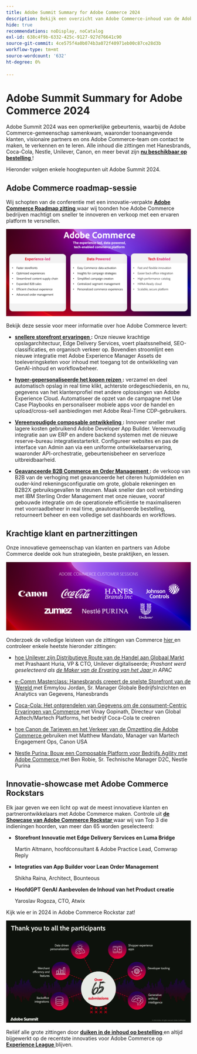 ```yaml
---
title: Adobe Summit Summary for Adobe Commerce 2024
description: Bekijk een overzicht van Adobe Commerce-inhoud van de Adobe Summit-gebeurtenis van 2024.
hide: true
recommendations: noDisplay, noCatalog
exl-id: 638c4f9b-6332-425c-9127-927d76641c90
source-git-commit: 4ce575f4a0b074b3a072f40971eb00c87ce28d3b
workflow-type: tm+mt
source-wordcount: '632'
ht-degree: 0%

---
```


# Adobe Summit Summary for Adobe Commerce 2024

Adobe Summit 2024 was een opmerkelijke gebeurtenis, waarbij de Adobe Commerce-gemeenschap samenkwam, waaronder toonaangevende klanten, visionaire partners en ons Adobe Commerce-team om contact te maken, te verkennen en te leren. Alle inhoud die zittingen met Hanesbrands, Coca-Cola, Nestle, Unilever, Canon, en meer bevat zijn [**nu beschikbaar op bestelling** ](https://business.adobe.com/summit/2024/sessions.html?Track=Commerce)!

Hieronder volgen enkele hoogtepunten uit Adobe Summit 2024.

## Adobe Commerce roadmap-sessie

Wij schopten van de conferentie met een innovatie-verpakte [**Adobe Commerce Roadmap zitting** ](https://business.adobe.com/summit/2024/sessions/adobe-commerce-2024-product-roadmap-review-s432.html) waar wij toonden hoe Adobe Commerce bedrijven machtigt om sneller te innoveren en verkoop met een ervaren platform te versnellen.

![ het schermschot van A van een computer ](../../assets/events/image1.png)

Bekijk deze sessie voor meer informatie over hoe Adobe Commerce levert:

- **[snellere storefront ervaringen ](https://experienceleague.adobe.com/developer/commerce/storefront/):** Onze nieuwe krachtige opslagarchitectuur, Edge Delivery Services, voert plaatssnelheid, SEO-classificaties, en organisch verkeer op. Bovendien stroomlijnt een nieuwe integratie met Adobe Experience Manager Assets de toeleveringsketen voor inhoud met toegang tot de ontwikkeling van GenAI-inhoud en workflowbeheer.

- **[hyper-gepersonaliseerde het kopen reizen ](https://experienceleague.adobe.com/en/docs/commerce-admin/customers/customers-menu/personalize-scale):** verzamel en deel automatisch opslag in real time klikt, achterste ordegeschiedenis, en nu, gegevens van het klantenprofiel met andere oplossingen van Adobe Experience Cloud. Automatiseer de opzet van de campagne met Use Case Playbooks en personaliseer mobiele apps voor de handel en upload/cross-sell aanbiedingen met Adobe Real-Time CDP-gebruikers.

- **[Vereenvoudigde composable ontwikkeling ](https://developer.adobe.com/commerce/extensibility/app-development/learning-path/):** Innoveer sneller met lagere kosten gebruikend Adobe Developer App Builder. Vereenvoudig integratie aan uw ERP en andere backend systemen met de nieuwe reserve-bureau integratiestarterkit. Configureer websites en pas de interface van Admin aan via een uniforme ontwikkelaarservaring, waaronder API-orchestratie, gebeurtenisbeheer en serverloze uitbreidbaarheid.

- **[Geavanceerde B2B Commerce en Order Management ](https://experienceleague.adobe.com/en/docs/commerce-admin/b2b/introduction):** de verkoop van B2B van de verhoging met geavanceerde het citeren hulpmiddelen en ouder-kind rekeningsconfiguratie om grote, globale rekeningen en B2B2X gebruiksgevallen te steunen. Maak sneller dan ooit verbinding met IBM Sterling Order Management met onze nieuwe, vooraf gebouwde integratie om de operationele efficiëntie te maximaliseren met voorraadbeheer in real time, geautomatiseerde bestelling, retourneert beheer en een volledige set dashboards en workflows.

## Krachtige klant en partnerzittingen

Onze innovatieve gemeenschap van klanten en partners van Adobe Commerce deelde ook hun strategieën, beste praktijken, en lessen.

![ een groep van logo&#39;s op een paarse achtergrond ](../../assets/events/image2.png)

Onderzoek de volledige leisteen van de zittingen van Commerce [ hier ](https://business.adobe.com/summit/2024/sessions.html?Track=Commerce) en controleer enkele heetste hieronder zittingen:

- [ hoe Unilever zijn Distributieve Route van de Handel aan Globaal Markt ](https://business.adobe.com/summit/2024/sessions/how-unilever-digitized-its-distributive-trade-rout-s430.html) met Prashaant Huria, VP &amp; CTO, Unilever digitaliseerde; *Prashant werd geselecteerd als [ de Maker van de Ervaring van het Jaar ](https://www.adobeexperienceawards.com/stories2024) in APAC*

- [ e-Comm Masterclass: Hanesbrands creeert de snelste Storefront van de Wereld ](https://business.adobe.com/summit/2024/sessions/ecomm-masterclass-hanesbrands-creates-the-worlds-f-s435.html) met Emmylou Jordan, Sr. Manager Globale BedrijfsInzichten en Analytics van Gegevens, Hanesbrands

- [ Coca-Cola: Het ontgrendelen van Gegevens om de consument-Centric Ervaringen van Commerce ](https://business.adobe.com/summit/2024/sessions/cocacola-unlocking-data-to-create-consumercentric-s434.html) met Vinay Gopinath, Directeur van Global Adtech/Martech Platforms, het bedrijf Coca-Cola te creëren

- [ hoe Canon de Tarieven en het Verkeer van de Omzetting die Adobe Commerce ](https://business.adobe.com/summit/2024/sessions/how-canon-increased-conversion-rates-and-traffic-u-s438.html) gebruiken met Matthew Mandato, Manager van Martech Engagement Ops, Canon USA

- [ Nestle Purina: Bouw een Composable Platform voor Bedrijfs Agility met Adobe Commerce ](https://business.adobe.com/summit/2024/sessions/purina-takes-composable-commerce-approach-to-boost-s437.html) met Ben Robie, Sr. Technische Manager D2C, Nestle Purina

## Innovatie-showcase met Adobe Commerce Rockstars

Elk jaar geven we een licht op wat de meest innovatieve klanten en partnerontwikkelaars met Adobe Commerce maken. Controle uit **[de Showcase van Adobe Commerce Rockstar ](https://business.adobe.com/summit/2024/sessions/adobe-commerce-rockstar-showcase-s431.html)** waar wij van Top 3 die indieningen hoorden, van meer dan 65 worden geselecteerd:

- **Storefront Innovatie met Edge Delivery Services en Luma Bridge**

  Martin Altmann, hoofdconsultant &amp; Adobe Practice Lead, Comwrap Reply

- **Integraties van App Builder voor Lean Order Management**

  Shikha Raina, Architect, Bounteous

- **HoofdGPT GenAI Aanbevolen de Inhoud van het Product creatie**

  Yaroslav Rogoza, CTO, Atwix

Kijk wie er in 2024 in Adobe Commerce Rockstar zat!

![ het schermschot van A van een zwarte achtergrond met witte tekst en pictogrammen ](../../assets/events/image3.png)

Reliëf alle grote zittingen door **[duiken in de inhoud op bestelling ](https://business.adobe.com/summit/2024/sessions.html?Track=Commerce)** en altijd bijgewerkt op de recentste innovaties voor Adobe Commerce op [**Experience League** ](https://experienceleague.adobe.com/en/docs/commerce-admin/start/about) blijven.
